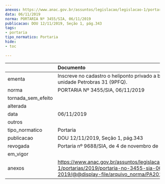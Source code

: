 ```yaml
---
anexos: https://www.anac.gov.br/assuntos/legislacao/legislacao-1/portarias/2019/portaria-no-3455-sia-06-11-2019/@@display-file/arquivo_norma/PA2019-3455.pdf
data: 06/11/2019
norma: PORTARIA Nº 3455/SIA, 06/11/2019
publicacao: DOU 12/11/2019, Seção 1, pág.343
tags:
- portaria
tipo_normatico: Portaria
hide: 
- toc 
 
---
```


|                    | Documento                                                                                                                                            |
|:-------------------|:-----------------------------------------------------------------------------------------------------------------------------------------------------|
| ementa             | Inscreve no cadastro o heliponto privado a bordo da unidade Petrobras 31 (9PFQ).                                                                     |
| norma              | PORTARIA Nº 3455/SIA, 06/11/2019                                                                                                                     |
| tornada_sem_efeito |                                                                                                                                                      |
| alterada           |                                                                                                                                                      |
| data               | 06/11/2019                                                                                                                                           |
| outros             |                                                                                                                                                      |
| tipo_normatico     | Portaria                                                                                                                                             |
| publicacao         | DOU 12/11/2019, Seção 1, pág.343                                                                                                                     |
| revogada           | Portaria nº 9688/SIA, de 4 de novembro de 2022.                                                                                                      |
| em_vigor           |                                                                                                                                                      |
| anexos             | https://www.anac.gov.br/assuntos/legislacao/legislacao-1/portarias/2019/portaria-no-3455-sia-06-11-2019/@@display-file/arquivo_norma/PA2019-3455.pdf |